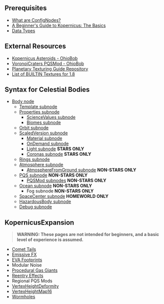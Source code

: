 
## Prerequisites
* [What are ConfigNodes?](/Prerequisites/ConfigNodes)
* [A Beginner's Guide to Kopernicus: The Basics](https://forum.kerbalspaceprogram.com/index.php?/topic/129540-a-beginners-guide-to-kopernicus-the-basics/)
* [Data Types](/Prerequisites/DataTypes)

## External Resources
* [Kopernicus Asteroids - OhioBob](https://www.dropbox.com/s/lag8opde3zimjqc/KopernicusAsteroids.pdf?dl=0)
* [VoronoiCraters PQSMod - OhioBob](https://www.dropbox.com/s/fnd0bblv5otqlhc/KSP_VoronoiCraters.pdf?dl=0)
* [Planetary Texturing Guide Repository](https://forum.kerbalspaceprogram.com/index.php?/topic/165285-planetary-texturing-guide-repository/)
* [List of BUILTIN Textures for 1.8](https://github.com/GER-Space/Kerbal-Konstructs/wiki/Builtin-Textures-for-KSP-1.8)

## Syntax for Celestial Bodies
* [Body node](/Syntax/Body)
  + [Template subnode](/Syntax/Template)
  + [Properties subnode](/Syntax/Properties)
    - [ScienceValues subnode](/Syntax/Properties/ScienceValues)
    - [Biomes subnode](/Syntax/Properties/Biomes)
  + [Orbit subnode](/Syntax/Orbit)
  + [ScaledVersion subnode](/Syntax/ScaledVersion)
    - [Material subnode](/Syntax/ScaledVersion/Material)
    - [OnDemand subnode](/Syntax/ScaledVersion/OnDemand)
    - [Light subnode](/Syntax/ScaledVersion/Light) **STARS ONLY**
    - [Coronas subnode](/Syntax/ScaledVersion/Corona) **STARS ONLY**
  + [Rings subnode](/Syntax/Rings)
  + [Atmosphere subnode](/Syntax/Atmosphere)
    - [AtmosphereFromGround subnode](/Syntax/AtmosphereFromGround) **NON-STARS ONLY**
  + [PQS subnode](/Syntax/PQS) **NON-STARS ONLY**
    - [PQSMod subnodes](/Syntax/PQSMods) **NON-STARS ONLY**
  + [Ocean subnode](/Syntax/Ocean) **NON-STARS ONLY**
    - Fog subnode **NON-STARS ONLY**
  + [SpaceCenter subnode](/Syntax/SpaceCenter) **HOMEWORLD ONLY**
  + [HazardousBody subnode](/Syntax/HazardousBody)
  + [Debug subnode](/Syntax/Debug)

## KopernicusExpansion
> **WARNING: These pages are not intended for beginners, and a basic level of experience is assumed.**
* [Comet Tails](/Syntax/Expansion/CometTails)
* [Emissive FX](/Syntax/Expansion/EmissiveFX)
* [EVA Footprints](/Syntax/Expansion/EVAFootprints)
* Modular Noise
* [Procedural Gas Giants](/Syntax/Expansion/ProceduralGasGiants)
* [Reentry Effects](/Syntax/Expansion/ReentryEffects)
* Regional PQS Mods
* [VertexHeightDeformity](/Syntax/Expansion/VertexHeightDeformity)
* [VertexHeightMap16](/Syntax/Expansion/VertexHeightMap16)
* [Wormholes](/Syntax/Expansion/Wormholes)
